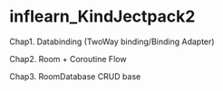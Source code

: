 # inflearn_KindJectpack2

Chap1. Databinding (TwoWay binding/Binding Adapter)

Chap2. Room + Coroutine Flow

Chap3. RoomDatabase CRUD base
